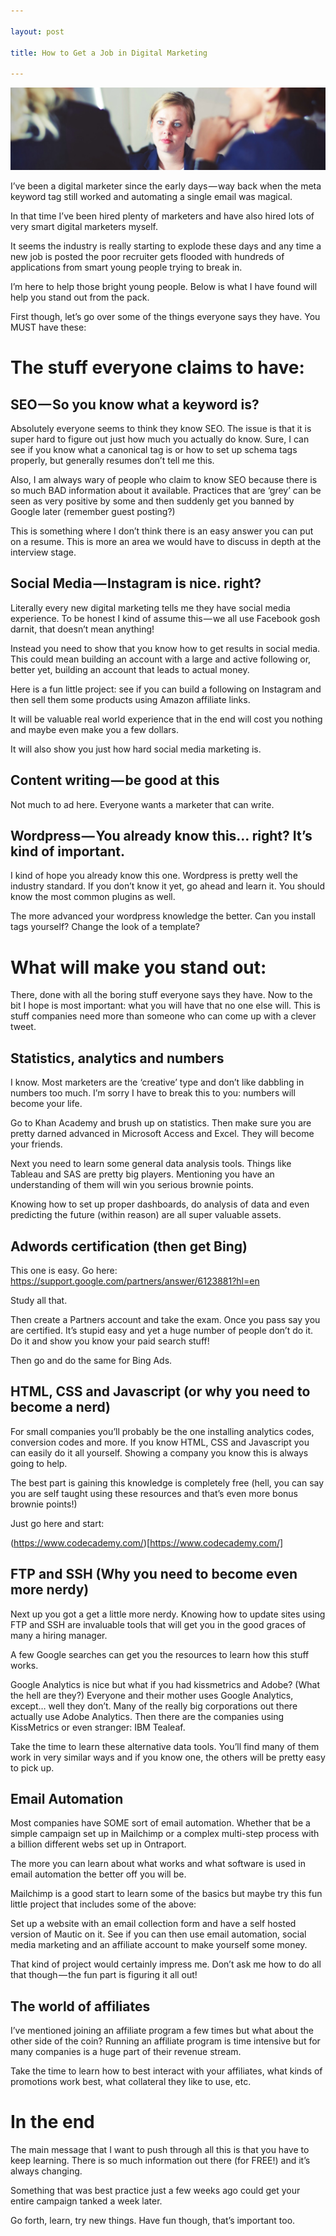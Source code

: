 ```yaml
---

layout: post

title: How to Get a Job in Digital Marketing

---
```


![marketing photo](/images/marketing.jpg)

I’ve been a digital marketer since the early days — way back when the meta keyword tag still worked and automating a single email was magical.

In that time I’ve been hired plenty of marketers and have also hired lots of very smart digital marketers myself.

It seems the industry is really starting to explode these days and any time a new job is posted the poor recruiter gets flooded with hundreds of applications from smart young people trying to break in.

I’m here to help those bright young people. Below is what I have found will help you stand out from the pack.

First though, let’s go over some of the things everyone says they have. You MUST have these:

# The stuff everyone claims to have:
## SEO — So you know what a keyword is?
Absolutely everyone seems to think they know SEO. The issue is that it is super hard to figure out just how much you actually do know. Sure, I can see if you know what a canonical tag is or how to set up schema tags properly, but generally resumes don’t tell me this.

Also, I am always wary of people who claim to know SEO because there is so much BAD information about it available. Practices that are ‘grey’ can be seen as very positive by some and then suddenly get you banned by Google later (remember guest posting?)

This is something where I don’t think there is an easy answer you can put on a resume. This is more an area we would have to discuss in depth at the interview stage.

## Social Media — Instagram is nice. right?
Literally every new digital marketing tells me they have social media experience. To be honest I kind of assume this — we all use Facebook gosh darnit, that doesn’t mean anything!

Instead you need to show that you know how to get results in social media. This could mean building an account with a large and active following or, better yet, building an account that leads to actual money.

Here is a fun little project: see if you can build a following on Instagram and then sell them some products using Amazon affiliate links.

It will be valuable real world experience that in the end will cost you nothing and maybe even make you a few dollars.

It will also show you just how hard social media marketing is.

## Content writing — be good at this
Not much to ad here. Everyone wants a marketer that can write.

## Wordpress — You already know this… right? It’s kind of important.
I kind of hope you already know this one. Wordpress is pretty well the industry standard. If you don’t know it yet, go ahead and learn it. You should know the most common plugins as well.

The more advanced your wordpress knowledge the better. Can you install tags yourself? Change the look of a template?

# What will make you stand out:
There, done with all the boring stuff everyone says they have. Now to the bit I hope is most important: what you will have that no one else will. This is stuff companies need more than someone who can come up with a clever tweet.

## Statistics, analytics and numbers
I know. Most marketers are the ‘creative’ type and don’t like dabbling in numbers too much. I’m sorry I have to break this to you: numbers will become your life.

Go to Khan Academy and brush up on statistics. Then make sure you are pretty darned advanced in Microsoft Access and Excel. They will become your friends.

Next you need to learn some general data analysis tools. Things like Tableau and SAS are pretty big players. Mentioning you have an understanding of them will win you serious brownie points.

Knowing how to set up proper dashboards, do analysis of data and even predicting the future (within reason) are all super valuable assets.

## Adwords certification (then get Bing)
This one is easy. Go here: https://support.google.com/partners/answer/6123881?hl=en

Study all that.

Then create a Partners account and take the exam. Once you pass say you are certified. It’s stupid easy and yet a huge number of people don’t do it. Do it and show you know your paid search stuff!

Then go and do the same for Bing Ads.

## HTML, CSS and Javascript (or why you need to become a nerd)
For small companies you’ll probably be the one installing analytics codes, conversion codes and more. If you know HTML, CSS and Javascript you can easily do it all yourself. Showing a company you know this is always going to help.

The best part is gaining this knowledge is completely free (hell, you can say you are self taught using these resources and that’s even more bonus brownie points!)

Just go here and start:

(https://www.codecademy.com/)[https://www.codecademy.com/]

## FTP and SSH (Why you need to become even more nerdy)
Next up you got a get a little more nerdy. Knowing how to update sites using FTP and SSH are invaluable tools that will get you in the good graces of many a hiring manager.

A few Google searches can get you the resources to learn how this stuff works.

Google Analytics is nice but what if you had kissmetrics and Adobe? (What the hell are they?)
Everyone and their mother uses Google Analytics, except… well they don’t. Many of the really big corporations out there actually use Adobe Analytics. Then there are the companies using KissMetrics or even stranger: IBM Tealeaf.

Take the time to learn these alternative data tools. You’ll find many of them work in very similar ways and if you know one, the others will be pretty easy to pick up.

## Email Automation
Most companies have SOME sort of email automation. Whether that be a simple campaign set up in Mailchimp or a complex multi-step process with a billion different webs set up in Ontraport.

The more you can learn about what works and what software is used in email automation the better off you will be.

Mailchimp is a good start to learn some of the basics but maybe try this fun little project that includes some of the above:

Set up a website with an email collection form and have a self hosted version of Mautic on it. See if you can then use email automation, social media marketing and an affiliate account to make yourself some money.

That kind of project would certainly impress me. Don’t ask me how to do all that though — the fun part is figuring it all out!

## The world of affiliates
I’ve mentioned joining an affiliate program a few times but what about the other side of the coin? Running an affiliate program is time intensive but for many companies is a huge part of their revenue stream.

Take the time to learn how to best interact with your affiliates, what kinds of promotions work best, what collateral they like to use, etc.

# In the end
The main message that I want to push through all this is that you have to keep learning. There is so much information out there (for FREE!) and it’s always changing.

Something that was best practice just a few weeks ago could get your entire campaign tanked a week later.

Go forth, learn, try new things. Have fun though, that’s important too.

